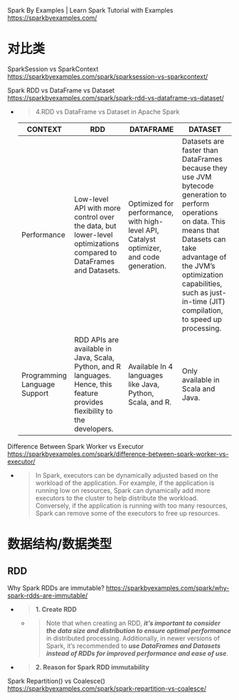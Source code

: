 
Spark By Examples | Learn Spark Tutorial with Examples https://sparkbyexamples.com/

# 对比类

SparkSession vs SparkContext https://sparkbyexamples.com/spark/sparksession-vs-sparkcontext/

Spark RDD vs DataFrame vs Dataset https://sparkbyexamples.com/spark/spark-rdd-vs-dataframe-vs-dataset/
- > 4.RDD vs DataFrame vs Dataset in Apache Spark

  | **CONTEXT**	| **RDD** | **DATAFRAME** | **DATASET** |
  |--|--|--|--|
  |Performance | Low-level API with more control over the data, but lower-level optimizations compared to DataFrames and Datasets. | Optimized for performance, with high-level API, Catalyst optimizer, and code generation. | Datasets are faster than DataFrames because they use JVM bytecode generation to perform operations on data. This means that Datasets can take advantage of the JVM’s optimization capabilities, such as just-in-time (JIT) compilation, to speed up processing.|
  | Programming Language Support | RDD APIs are available in Java, Scala, Python, and R languages. Hence, this feature provides flexibility to the developers. | Available In 4 languages like Java, Python, Scala, and R. | Only available in Scala and Java. |

Difference Between Spark Worker vs Executor https://sparkbyexamples.com/spark/difference-between-spark-worker-vs-executor/
- > In Spark, executors can be dynamically adjusted based on the workload of the application. For example, if the application is running low on resources, Spark can dynamically add more executors to the cluster to help distribute the workload. Conversely, if the application is running with too many resources, Spark can remove some of the executors to free up resources.

# 数据结构/数据类型

## RDD

Why Spark RDDs are immutable? https://sparkbyexamples.com/spark/why-spark-rdds-are-immutable/
- > **1. Create RDD**
  * > Note that when creating an RDD, ***it’s important to consider the data size and distribution to ensure optimal performance*** in distributed processing. Additionally, in newer versions of Spark, it’s recommended to ***use DataFrames and Datasets instead of RDDs for improved performance and ease of use***.
- > **2. Reason for Spark RDD immutability**

Spark Repartition() vs Coalesce() https://sparkbyexamples.com/spark/spark-repartition-vs-coalesce/
